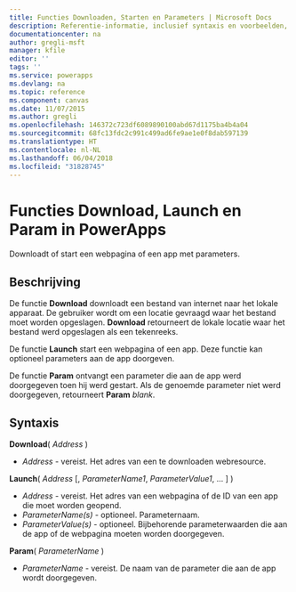 ```yaml
---
title: Functies Downloaden, Starten en Parameters | Microsoft Docs
description: Referentie-informatie, inclusief syntaxis en voorbeelden, voor de functies Downloaden, Starten en Parameters in PowerApps
documentationcenter: na
author: gregli-msft
manager: kfile
editor: ''
tags: ''
ms.service: powerapps
ms.devlang: na
ms.topic: reference
ms.component: canvas
ms.date: 11/07/2015
ms.author: gregli
ms.openlocfilehash: 146372c723df6089890100abd67d1175ba4b4a04
ms.sourcegitcommit: 68fc13fdc2c991c499ad6fe9ae1e0f8dab597139
ms.translationtype: HT
ms.contentlocale: nl-NL
ms.lasthandoff: 06/04/2018
ms.locfileid: "31828745"
---
```

# <a name="download-launch-and-param-functions-in-powerapps"></a>Functies Download, Launch en Param in PowerApps
Downloadt of start een webpagina of een app met parameters.  

## <a name="description"></a>Beschrijving
De functie **Download** downloadt een bestand van internet naar het lokale apparaat.  De gebruiker wordt om een locatie gevraagd waar het bestand moet worden opgeslagen.  **Download** retourneert de lokale locatie waar het bestand werd opgeslagen als een tekenreeks.  

De functie **Launch** start een webpagina of een app.  Deze functie kan optioneel parameters aan de app doorgeven.  

De functie **Param** ontvangt een parameter die aan de app werd doorgegeven toen hij werd gestart.  Als de genoemde parameter niet werd doorgegeven, retourneert **Param** *blank*.

## <a name="syntax"></a>Syntaxis
**Download**( *Address* )

* *Address* - vereist.  Het adres van een te downloaden webresource.

**Launch**( *Address* [, *ParameterName1*, *ParameterValue1*, ... ] )

* *Address* - vereist.  Het adres van een webpagina of de ID van een app die moet worden geopend.
* *ParameterName(s)* - optioneel.  Parameternaam.
* *ParameterValue(s)* - optioneel.  Bijbehorende parameterwaarden die aan de app of de webpagina moeten worden doorgegeven.

**Param**( *ParameterName* )

* *ParameterName* - vereist.  De naam van de parameter die aan de app wordt doorgegeven.

